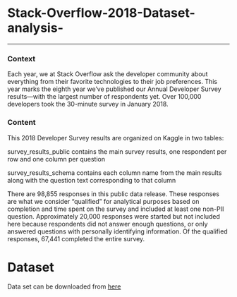 # Stack-Overflow-2018-Dataset-analysis-
---
### Context
Each year, we at Stack Overflow ask the developer community about everything from their favorite technologies to their job preferences. This year marks the eighth year we’ve published our Annual Developer Survey results—with the largest number of respondents yet. Over 100,000 developers took the 30-minute survey in January 2018.

### Content
This 2018 Developer Survey results are organized on Kaggle in two tables:

survey_results_public contains the main survey results, one respondent per row and one column per question

survey_results_schema contains each column name from the main results along with the question text corresponding to that column

There are 98,855 responses in this public data release. These responses are what we consider “qualified” for analytical purposes based on completion and time spent on the survey and included at least one non-PII question. Approximately 20,000 responses were started but not included here because respondents did not answer enough questions, or only answered questions with personally identifying information. Of the qualified responses, 67,441 completed the entire survey.

# Dataset

Data set can be downloaded from [here](https://storage.googleapis.com/kaggle-datasets/26658/33974/stack-overflow-2018-developer-survey.zip?GoogleAccessId=web-data@kaggle-161607.iam.gserviceaccount.com&Expires=1545907455&Signature=OfEbPPeGjMc6P6sv5fIwX8cSJqF3gF%2BdUdy9ohzggetF%2Fn57e1pql%2BG4%2FkXeZyNvxncNiMTh7B7EZ4nfLs6Pzf5phmvk7ieYJg0z3XiilRpMXWzKy8yAbvXb7R0BZJOKxfUmY5BCGgpgPw40LEINcWDPTTxWw64AnmEKZ2dNJ6FGuQdQWRbdIpU0QnM6akac8veWFquJ67fJnq8T70MiYVu40gwDfWZT8fRwTwr2J1mwJxh%2B6i3SzQfdNfHpcF5Iy39TbzoVIliqhjG94KKPlmMmu85nVRPvAQZHuUuYpORsbsfytiWi8lRbtmn%2FGezaCiQIdVJ%2F%2BHd%2FlGkfXJyCgg%3D%3D)
